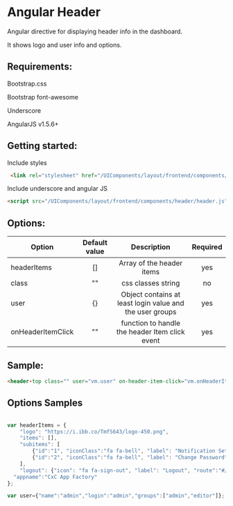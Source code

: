 # Angular Header 
 
  Angular directive for displaying header info in the dashboard.
  
  It shows logo and user info and options. 

## Requirements:

  Bootstrap.css
  
  Bootstrap font-awesome
    
  Underscore
  
  AngularJS v1.5.6+
  
## Getting started:

  Include styles
  
   ```html
    <link rel="stylesheet" href="/UIComponents/layout/frontend/components/header/header.css">
  ```

  Include underscore and angular JS
  
  ```html
  <script src="/UIComponents/layout/frontend/components/header/header.js"></script>
  ```
## Options:

| Option        | Default value   | Description   | Required   |
| ------------- |:-------------:|:-------------:|:-------------:|
  headerItems | [] | Array of the header items | yes
  class | "" | css classes string | no
  user | {} | Object contains at least login value and the user groups | yes
  onHeaderItemClick | "" | function to handle the header Item click event| yes
## Sample: 
```html
<header-top class="" user="vm.user" on-header-item-click="vm.onHeaderItemClick" header-items="vm.headerItems"></header-top>

```

## Options Samples
```javascript

var headerItems = {
    "logo": "https://i.ibb.co/TmfS643/logo-450.png",
    "items": [],
    "subitems": [
        {"id":"1", "iconClass":"fa fa-bell", "label": "Notification Settings", "route":"#/notifications", "active":"false"},
        {"id":"2", "iconClass":"fa fa-bell", "label": "Change Password", "route":"#/changePassword", "active":"false"} 
    ], 
    "logout": {"icon": "fa fa-sign-out", "label": "Logout", "route":"#/logout"},
  "appname":"CxC App Factory"
};

var user={"name":"admin","login":"admin","groups":["admin","editor"]};

```
